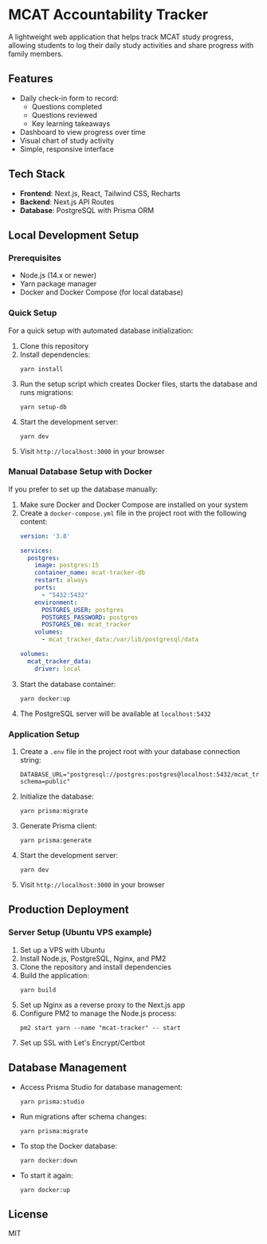 # MCAT Accountability Tracker

A lightweight web application that helps track MCAT study progress, allowing students to log their daily study activities and share progress with family members.

## Features

- Daily check-in form to record:
  - Questions completed
  - Questions reviewed
  - Key learning takeaways
- Dashboard to view progress over time
- Visual chart of study activity
- Simple, responsive interface

## Tech Stack

- **Frontend**: Next.js, React, Tailwind CSS, Recharts
- **Backend**: Next.js API Routes
- **Database**: PostgreSQL with Prisma ORM

## Local Development Setup

### Prerequisites

- Node.js (14.x or newer)
- Yarn package manager
- Docker and Docker Compose (for local database)

### Quick Setup

For a quick setup with automated database initialization:

1. Clone this repository
2. Install dependencies:
   ```
   yarn install
   ```
3. Run the setup script which creates Docker files, starts the database and runs migrations:
   ```
   yarn setup-db
   ```
4. Start the development server:
   ```
   yarn dev
   ```
5. Visit `http://localhost:3000` in your browser

### Manual Database Setup with Docker

If you prefer to set up the database manually:

1. Make sure Docker and Docker Compose are installed on your system
2. Create a `docker-compose.yml` file in the project root with the following content:
   ```yaml
   version: '3.8'

   services:
     postgres:
       image: postgres:15
       container_name: mcat-tracker-db
       restart: always
       ports:
         - "5432:5432"
       environment:
         POSTGRES_USER: postgres
         POSTGRES_PASSWORD: postgres
         POSTGRES_DB: mcat_tracker
       volumes:
         - mcat_tracker_data:/var/lib/postgresql/data

   volumes:
     mcat_tracker_data:
       driver: local
   ```
3. Start the database container:
   ```
   yarn docker:up
   ```
4. The PostgreSQL server will be available at `localhost:5432`

### Application Setup

1. Create a `.env` file in the project root with your database connection string:
   ```
   DATABASE_URL="postgresql://postgres:postgres@localhost:5432/mcat_tracker?schema=public"
   ```
2. Initialize the database:
   ```
   yarn prisma:migrate
   ```
3. Generate Prisma client:
   ```
   yarn prisma:generate
   ```
4. Start the development server:
   ```
   yarn dev
   ```
5. Visit `http://localhost:3000` in your browser

## Production Deployment

### Server Setup (Ubuntu VPS example)

1. Set up a VPS with Ubuntu
2. Install Node.js, PostgreSQL, Nginx, and PM2
3. Clone the repository and install dependencies
4. Build the application:
   ```
   yarn build
   ```
5. Set up Nginx as a reverse proxy to the Next.js app
6. Configure PM2 to manage the Node.js process:
   ```
   pm2 start yarn --name "mcat-tracker" -- start
   ```
7. Set up SSL with Let's Encrypt/Certbot

## Database Management

- Access Prisma Studio for database management:
  ```
  yarn prisma:studio
  ```
- Run migrations after schema changes:
  ```
  yarn prisma:migrate
  ```
- To stop the Docker database:
  ```
  yarn docker:down
  ```
- To start it again:
  ```
  yarn docker:up
  ```

## License

MIT 